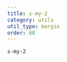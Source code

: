 ```yaml
---
title: s-my-2
category: utils
util_type: margin
order: 68
---
```

<div class="s-my-2">
  <code>s-my-2</code>
</div>